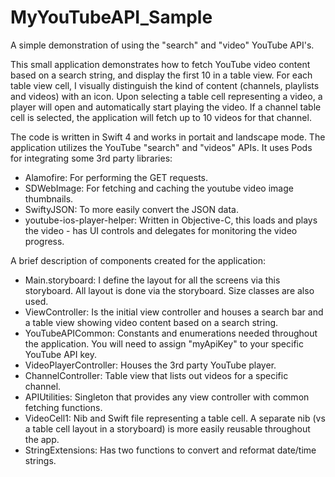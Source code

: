 # MyYouTubeAPI_Sample

A simple demonstration of using the "search" and "video" YouTube API's.

This small application demonstrates how to fetch YouTube video content based on a search string, and display the first 10 in a table view. For each table view cell, I visually distinguish the kind of content (channels, playlists and videos) with an icon. Upon selecting a table cell representing a video, a player will open and automatically start playing the video. If a channel table cell is selected, the application will fetch up to 10 videos for that channel.

The code is written in Swift 4 and works in portait and landscape mode. The application utilizes the YouTube "search" and "videos" APIs. It uses Pods for integrating some 3rd party libraries:
- Alamofire: For performing the GET requests.
- SDWebImage: For fetching and caching the youtube video image thumbnails.
- SwiftyJSON: To more easily convert the JSON data.
- youtube-ios-player-helper: Written in Objective-C, this loads and plays the video - has UI controls and delegates for monitoring the video progress.
    
A brief description of components created for the application:
- Main.storyboard: I define the layout for all the screens via this storyboard. All layout is done via the storyboard. Size classes are also used.
- ViewController: Is the initial view controller and houses a search bar and a table view showing video content based on a search string.
- YouTubeAPICommon: Constants and enumerations needed throughout the application. You will need to assign "myApiKey" to your specific YouTube API key.
- VideoPlayerController: Houses the 3rd party YouTube player.
- ChannelController: Table view that lists out videos for a specific channel.
- APIUtilities: Singleton that provides any view controller with common fetching functions.
- VideoCell1: Nib and Swift file representing a table cell. A separate nib (vs a table cell layout in a storyboard) is more easily reusable throughout the app.
- StringExtensions: Has two functions to convert and reformat date/time strings.
